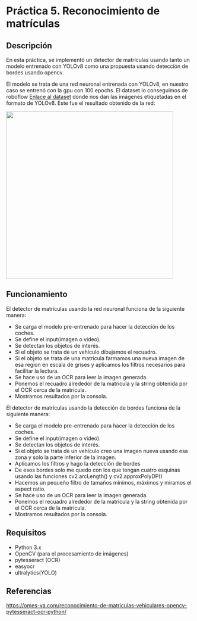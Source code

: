 # Práctica 5. Reconocimiento de matrículas

## Descripción

En esta práctica, se implementó un detector de matrículas usando tanto un modelo entrenado con YOLOv8 como una propuesta usando detección de bordes usando opencv.

El modelo se trata de una red neuronal entrenada con YOLOv8, en nuestro caso se entrenó con la gpu con 100 epochs. El dataset lo conseguimos de roboflow  [Enlace al dataset](https://universe.roboflow.com/samrat-sahoo/license-plates-f8vsn) donde nos dan las imágenes etiquetadas en el formato de YOLOv8. Este fue el resultado obtenido de la red:

<a href="confusion_matrix]"><img src="https://github.com/EmilioDeniz/VC_P5/assets/72134226/c0b1ac25-13f6-46fd-a454-dd347b2d50f6" align="center" height="450" width="450" ></a>


## Funcionamiento

El detector de matrículas usando la red neuronal funciona de la siguiente manera:

- Se carga el modelo pre-entrenado para hacer la detección de los coches.
- Se define el input(imagen o video).
- Se detectan los objetos de interés.
- Si el objeto se trata de un vehículo dibujamos el recuadro.
- Si el objeto se trata de una matricula farmamos una nueva imagen de esa region en escala de grises y aplicamos los filtros necesarios para facilitar la lectura.
- Se hace uso de un OCR para leer la imagen generada.
- Ponemos el recuadro alrededor de la matricula y la string obtenida por el OCR cerca de la matrícula.
- Mostramos resultados por la consola.

El detector de matrículas usando la detección de bordes funciona de la siguiente manera:

- Se carga el modelo pre-entrenado para hacer la detección de los coches.
- Se define el input(imagen o video).
- Se detectan los objetos de interés.
- Si el objeto se trata de un vehículo creo una imagen nueva usando esa zona y solo la parte inferior de la imagen.
- Aplicamos los filtros y hago la detección de bordes
- De esos bordes solo me quedo con los que tengan cuatro esquinas usando las funciones cv2.arcLength() y cv2.approxPolyDP()
- Hacemos un pequeño filtro de tamaños mínimos, máximos y miramos el aspect ratio.
- Se hace uso de un OCR para leer la imagen generada.
- Ponemos el recuadro alrededor de la matricula y la string obtenida por el OCR cerca de la matrícula.
- Mostramos resultados por la consola.
  
## Requisitos

- Python 3.x
- OpenCV (para el procesamiento de imágenes)
- pytesseract (OCR)
- easyocr
- ultralytics(YOLO)

## Referencias
https://omes-va.com/reconocimiento-de-matriculas-vehiculares-opencv-pytesseract-ocr-python/




